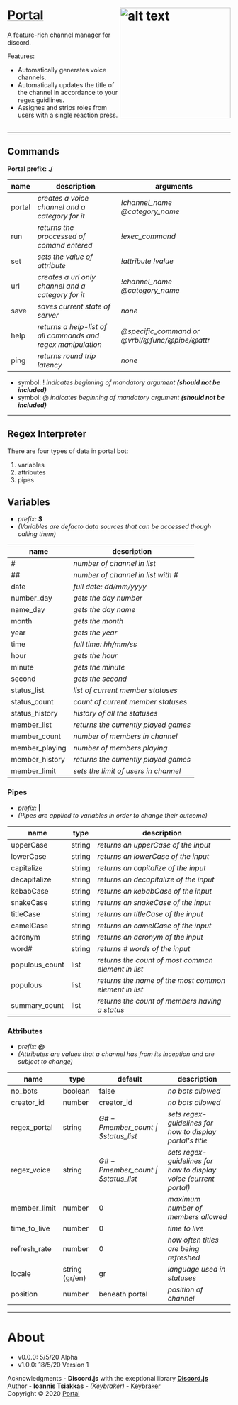 # [Portal](https://github.com/keybraker/portal-discord-bot) <img src="https://github.com/keybraker/portal-discord-bot/blob/master/assets/img/logo.png" alt="alt text" align="right" width="250" height="250">
A feature-rich channel manager for discord.

Features:
* Automatically generates voice channels.
* Automatically updates the title of the channel in accordance to your regex guidlines.
* Assignes and strips roles from users with a single reaction press.
<br><br />
***

## Commands
**Portal prefix: ./**

name | description | arguments
--------- | --------- | ---------
portal | _creates a voice channel and a category for it_ | _!channel\_name @category\_name_
run | _returns the proccessed of comand entered_ | _!exec\_command_
set | _sets the value of attribute_ | _!attribute !value_
url | _creates a url only channel and a category for it_ | _!channel\_name @category\_name_
save | _saves current state of server_ | _none_
help | _returns a help-list of all commands and regex manipulation_ | _@specific\_command or @vrbl/@func/@pipe/@attr_
ping | _returns round trip latency_ | _none_
  
* symbol: ! _indicates beginning of mandatory argument **(should not be included)**_
* symbol: @ _indicates beginning of mandatory argument **(should not be included)**_

***

## Regex Interpreter
There are four types of data in portal bot:
1. variables
2. attributes
3. pipes

## Variables
* _prefix:_ __$__
* _(Variables are defacto data sources that can be accessed though calling them)_

name | description
--------- | ---------
\# | _number of channel in list_
\## | _number of channel in list with \#_
date | _full date: dd/mm/yyyy_
number_day | _gets the day number_
name_day | _gets the day name_
month | _gets the month_
year | _gets the year_
time | _full time: hh/mm/ss_
hour | _gets the hour_
minute | _gets the minute_
second | _gets the second_
status_list | _list of current member statuses_
status_count | _count of current member statuses_
status_history | _history of all the statuses_
member_list | _returns the currently played games_
member_count | _number of members in channel_
member_playing | _number of members playing_
member_history | _returns the currently played games_
member_limit | _sets the limit of users in channel_

### Pipes
* _prefix:_ __|__
* _(Pipes are applied to variables in order to change their outcome)_

name | type | description
--------- | --------- | ---------
upperCase | string | _returns an upperCase of the input_
lowerCase | string | _returns an lowerCase of the input_
capitalize | string | _returns an capitalize of the input_
decapitalize | string | _returns an decapitalize of the input_
kebabCase | string | _returns an kebabCase of the input_
snakeCase | string | _returns an snakeCase of the input_
titleCase | string | _returns an titleCase of the input_
camelCase | string | _returns an camelCase of the input_
acronym | string | _returns an acronym of the input_
word\# | string | _returns \# words of the input_
populous_count | list | _returns the count of most common element in list_
populous | list | _returns the name of the most common element in list_
summary_count | list | _returns the count of members having a status_

### Attributes
* _prefix:_ __@__
* _(Attributes are values that a channel has from its inception and are subject to change)_

name | type | default | description
--------- | --------- | --------- | --------- 
no_bots | boolean | false | _no bots allowed_
creator_id | number | creator_id | _no bots allowed_
regex_portal | string | _G$\#-P$member_count \| $status_list_ | _sets regex-guidelines for how to display portal's title_
regex_voice | string | _G$\#-P$member_count \| $status_list_ | _sets regex-guidelines for how to display voice (current portal)_
member_limit | number | 0 | _maximum number of members allowed_
time_to_live | number | 0 | _time to live_
refresh_rate | number | 0 | _how often titles are being refreshed_
locale | string (gr/en) | gr | _language used in statuses_
position | number | beneath portal | _position of channel_
***

# About

* v0.0.0: 5/5/20 Alpha
* v1.0.0: 18/5/20 Version 1

Acknowledgments - **Discord.js** with the exeptional library [**Discord.js**](http://owl.phy.queensu.ca/~phil/exiftool/)
<br>
Author - **Ioannis Tsiakkas** - *(Keybraker)* - [Keybraker](https://github.com/keybraker)
<br>
Copyright © 2020 [Portal](https://github.com/keybraker/portal-discord-bot)


